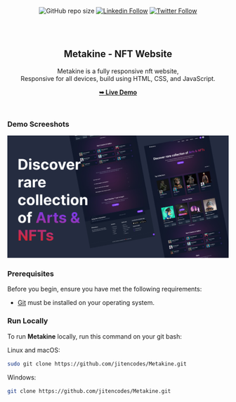 <div align="center">
  
  ![GitHub repo size](https://img.shields.io/github/repo-size/jitencodes/Metakine)
  [![Linkedin Follow](https://img.shields.io/badge/LinkedIn-0077B5?style=social&logo=linkedin&logoColor=blue)](https://www.linkedin.com/in/jitencodes/)
  [![Twitter Follow](https://img.shields.io/badge/Twitter-0077B5?style=social&logo=Twitter&logoColor=blue)](https://twitter.com/intent/follow?screen_name=jitencodes/)

  <br />
  <br />

  <h2 align="center">Metakine - NFT Website</h2>

Metakine is a fully responsive nft website, <br />Responsive for all devices, build using HTML, CSS, and JavaScript.

<a href="https://jitencodes.github.io/Metakine/"><strong>➥ Live Demo</strong></a>

</div>

<br />

### Demo Screeshots

![Metakine Desktop Demo](./demo.png "Demo Demo")

### Prerequisites

Before you begin, ensure you have met the following requirements:

- [Git](https://git-scm.com/downloads "Download Git") must be installed on your operating system.

### Run Locally

To run **Metakine** locally, run this command on your git bash:

Linux and macOS:

```bash
sudo git clone https://github.com/jitencodes/Metakine.git
```

Windows:

```bash
git clone https://github.com/jitencodes/Metakine.git
```
